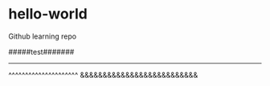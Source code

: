# hello-world
Github learning repo

#####test#######
*****************
^^^^^^^^^^^^^^^^^^^^^
&&&&&&&&&&&&&&&&&&&&&&&&&&
